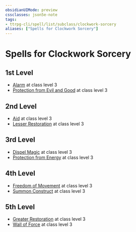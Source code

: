 ```yaml
---
obsidianUIMode: preview
cssclasses: json5e-note
tags:
- ttrpg-cli/spell/list/subclass/clockwork-sorcery
aliases: ["Spells for Clockwork Sorcery"]
---
```

# Spells for Clockwork Sorcery

## 1st Level

- [Alarm](Misc%20Files/CLI/compendium/spells/alarm-xphb.md "XPHB") at class level 3
- [Protection from Evil and Good](Misc%20Files/CLI/compendium/spells/protection-from-evil-and-good-xphb.md "XPHB") at class level 3

## 2nd Level

- [Aid](Misc%20Files/CLI/compendium/spells/aid-xphb.md "XPHB") at class level 3
- [Lesser Restoration](Misc%20Files/CLI/compendium/spells/lesser-restoration-xphb.md "XPHB") at class level 3

## 3rd Level

- [Dispel Magic](Misc%20Files/CLI/compendium/spells/dispel-magic-xphb.md "XPHB") at class level 3
- [Protection from Energy](Misc%20Files/CLI/compendium/spells/protection-from-energy-xphb.md "XPHB") at class level 3

## 4th Level

- [Freedom of Movement](Misc%20Files/CLI/compendium/spells/freedom-of-movement-xphb.md "XPHB") at class level 3
- [Summon Construct](Misc%20Files/CLI/compendium/spells/summon-construct-xphb.md "XPHB") at class level 3

## 5th Level

- [Greater Restoration](Misc%20Files/CLI/compendium/spells/greater-restoration-xphb.md "XPHB") at class level 3
- [Wall of Force](Misc%20Files/CLI/compendium/spells/wall-of-force-xphb.md "XPHB") at class level 3
